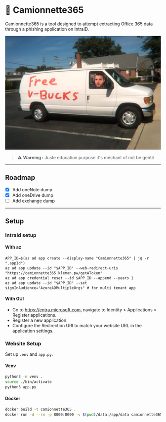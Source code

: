 # 🚚 Camionnette365

Camionnette365 is a tool designed to attempt extracting Office 365 data through a phishing application on IntraID.

![camionnette](./static/img.png)

> ⚠️ **Warning :** Juste education purpose it's méchant of not be gentil
> 

---

## Roadmap

- [x] Add oneNote dump
- [x] Add oneDrive dump
- [ ] Add exchange dump
---

## Setup

### IntraId setup

#### With az

```
APP_ID=$(az ad app create --display-name "Camionnette365" | jq -r ".appId")
az ad app update --id "$APP_ID" --web-redirect-uris "https://camionnette365.kleman.pw/getAToken"
az ad app credential reset --id $APP_ID --append --years 1
az ad app update --id "$APP_ID" --set signInAudience="AzureADMultipleOrgs" # for multi tenant app
```

#### With GUI

- Go to https://entra.microsoft.com, navigate to Identity > Applications > Register applications.
- Register a new application.
- Configure the Redirection URI to match your website URL in the application settings.


### Website Setup

Set up `.env` and `app.py`.

#### Venv

```bash
python3 -m venv . 
source ./bin/activate
python3 app.py
```

#### Docker

```bash
docker build -t camionnette365 .
docker run -d --rm -p 8000:8000 -v $(pwd)/data:/app/data camionnette365
```

